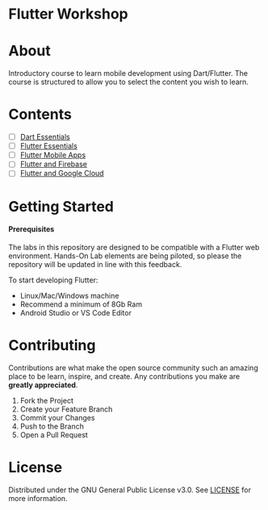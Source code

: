 # Flutter Workshop

# About
Introductory course to learn mobile development using Dart/Flutter.
The course is structured to allow you to select the content you wish to learn.


# Contents

- [ ] [Dart Essentials](https://github.com/rosera/flutter_workshop/tree/main/dart)
- [ ] [Flutter Essentials](https://github.com/rosera/flutter_workshop/tree/main/flutter)
- [ ] [Flutter Mobile Apps](https://github.com/rosera/flutter_workshop/tree/main/mobile)
- [ ] [Flutter and Firebase](https://github.com/rosera/flutter_workshop/tree/main/firebase)
- [ ] [Flutter and Google Cloud](https://github.com/rosera/flutter_workshop/tree/main/gcp)

# Getting Started

#### Prerequisites

The labs in this repository are designed to be compatible with a Flutter web environment. Hands-On Lab elements are being piloted, so please the repository will be updated in line with this feedback.

To start developing Flutter:

* Linux/Mac/Windows machine
* Recommend a minimum of 8Gb Ram
* Android Studio or VS Code Editor

# Contributing

Contributions are what make the open source community such an amazing place to be learn, inspire, and create. Any contributions you make are __greatly appreciated__.

1. Fork the Project
2. Create your Feature Branch 
3. Commit your Changes
4. Push to the Branch 
5. Open a Pull Request

# License

Distributed under the GNU General Public License v3.0. See [LICENSE](https://github.com/rosera/flutter_workshop/blob/main/LICENSE) for more information.

